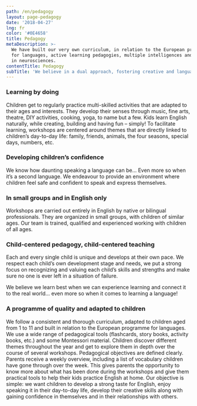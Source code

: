 ```yaml
---
path: /en/pedagogy
layout: page-pedagogy
date: '2018-04-27'
lng: fr
color: '#0E4658'
title: Pedagogy
metaDescription: >-
  We have built our very own curriculum, in relation to the European programme
  for languages, active learning pedagogies, multiple intelligences and research
  in neurosciences. 
contentTitle: Pedagogy
subTitle: 'We believe in a dual approach, fostering creative and language development.'
---
```

### Learning by doing

Children get to regularly practice multi-skilled activities that are adapted to their ages and interests. They develop their senses through music, fine arts, theatre, DIY activities, cooking, yoga, to name but a few. Kids learn English naturally, while creating, building and having fun – simply! To facilitate learning, workshops are centered around themes that are directly linked to children’s day-to-day life: family, friends, animals, the four seasons, special days, numbers, etc.

### Developing children’s confidence

We know how daunting speaking a language can be… Even more so when it’s a second language. We endeavour to provide an environment where children feel safe and confident to speak and express themselves.

### In small groups and in English only

Workshops are carried out entirely in English by native or bilingual professionals. They are organized in small groups, with children of similar ages. Our team is trained, qualified and experienced working with children of all ages.

### Child-centered pedagogy, child-centered teaching

Each and every single child is unique and develops at their own pace. We respect each child’s own development stage and needs, we put a strong focus on recognizing and valuing each child’s skills and strengths and make sure no one is ever left in a situation of failure. 

We believe we learn best when we can experience learning and connect it to the real world… even more so when it comes to learning a language!

### A programme of quality and adapted to children

We follow a consistent and thorough curriculum, adapted to children aged from 1 to 11 and built in relation to the European programme for languages. We use a wide range of pedagogical tools (flashcards, story books, activity books, etc.) and some Montessori material.
Children discover different themes throughout the year and get to explore them in depth over the course of several workshops. Pedagogical objectives are defined clearly. Parents receive a weekly overview, including a list of vocabulary children have gone through over the week. This gives parents the opportunity to know more about what has been done during the workshops and give them practical tools to help their kids practice English at home. Our objective is simple: we want children to develop a strong taste for English, enjoy speaking it in their day-to-day life, develop their creative skills along with gaining confidence in themselves and in their relationships with others.
